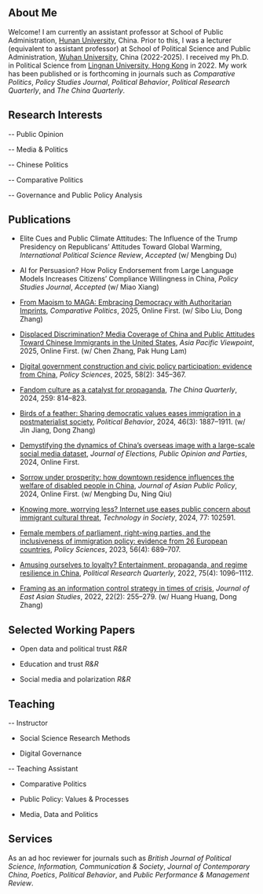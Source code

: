 ## About Me

Welcome! I am currently an assistant professor at School of Public Administration, [Hunan University](https://www-en.hnu.edu.cn/), China. Prior to this, I was a lecturer (equivalent to assistant professor) at School of Political Science and Public Administration, [Wuhan University](https://en.whu.edu.cn/), China (2022-2025). I received my Ph.D. in Political Science from [Lingnan University, Hong Kong](https://www.ln.edu.hk/) in 2022. My work has been published or is forthcoming in journals such as *Comparative Politics*, *Policy Studies Journal*, *Political Behavior*, *Political Research Quarterly*, and *The China Quarterly*.

## Research Interests

-- Public Opinion

-- Media & Politics

-- Chinese Politics

-- Comparative Politics

-- Governance and Public Policy Analysis

## Publications

- Elite Cues and Public Climate Attitudes: The Influence of the Trump Presidency on Republicans’ Attitudes Toward Global Warming, *International Political Science Review*, *Accepted* (w/ Mengbing Du)

- AI for Persuasion? How Policy Endorsement from Large Language Models Increases Citizens’ Compliance Willingness in China, *Policy Studies Journal*, *Accepted* (w/ Miao Xiang)

- [From Maoism to MAGA: Embracing Democracy with Authoritarian Imprints](https://www.ingentaconnect.com/content/cuny/cp/pre-prints/content-jcpo2589;jsessionid=1tfqmkbwl3r5z.x-ic-live-01), *Comparative Politics*, 2025, Online First. (w/ Sibo Liu, Dong Zhang)

- [Displaced Discrimination? Media Coverage of China and Public Attitudes Toward Chinese Immigrants in the United States](https://onlinelibrary.wiley.com/doi/abs/10.1111/apv.12449), *Asia Pacific Viewpoint*, 2025, Online First. (w/ Chen Zhang, Pak Hung Lam)

- [Digital government construction and civic policy participation: evidence from China](https://link.springer.com/article/10.1007/s11077-025-09576-7), *Policy Sciences*, 2025, 58(2): 345–367. 
 
- [Fandom culture as a catalyst for propaganda](https://www.cambridge.org/core/journals/china-quarterly/article/abs/fandom-culture-as-a-catalyst-for-propaganda/F652D4643CDC257658C4D8305DFB2705), *The China Quarterly*, 2024, 259: 814–823.

- [Birds of a feather: Sharing democratic values eases immigration in a postmaterialist society](https://link.springer.com/article/10.1007/s11109-023-09900-y), *Political Behavior*, 2024, 46(3): 1887–1911. (w/ Jin Jiang, Dong Zhang)

- [Demystifying the dynamics of China’s overseas image with a large-scale social media dataset](https://www.tandfonline.com/doi/abs/10.1080/17457289.2024.2421562), *Journal of Elections, Public Opinion and Parties*, 2024, Online First.

- [Sorrow under prosperity: how downtown residence influences the welfare of disabled people in China](https://www.tandfonline.com/doi/abs/10.1080/17516234.2024.2372136), *Journal of Asian Public Policy*, 2024, Online First. (w/ Mengbing Du, Ning Qiu) 

- [Knowing more, worrying less? Internet use eases public concern about immigrant cultural threat](https://www.sciencedirect.com/science/article/abs/pii/S0160791X24001398), *Technology in Society*, 2024, 77: 102591. 

- [Female members of parliament, right-wing parties, and the inclusiveness of immigration policy: evidence from 26 European countries](https://link.springer.com/article/10.1007/s11077-023-09516-3), *Policy Sciences*, 2023, 56(4): 689–707.

- [Amusing ourselves to loyalty? Entertainment, propaganda, and regime resilience in China](https://journals.sagepub.com/doi/abs/10.1177/10659129211049389), *Political Research Quarterly*, 2022, 75(4): 1096–1112.

- [Framing as an information control strategy in times of crisis](https://www.cambridge.org/core/journals/journal-of-east-asian-studies/article/framing-as-an-information-control-strategy-in-times-of-crisis/7604E7F9879144E6257B5923C434A2BD), *Journal of East Asian Studies*, 2022, 22(2): 255–279. (w/ Huang Huang, Dong Zhang)
   
## Selected Working Papers

- Open data and political trust *R&R*

- Education and trust *R&R*

- Social media and polarization *R&R*

## Teaching

-- Instructor 

- Social Science Research Methods

- Digital Governance 

-- Teaching Assistant

- Comparative Politics

- Public Policy: Values & Processes

- Media, Data and Politics

## Services

As an ad hoc reviewer for journals such as *British Journal of Political Science*, *Information, Communication & Society*, *Journal of Contemporary China*, *Poetics*, *Political Behavior*, and *Public Performance & Management Review*.
